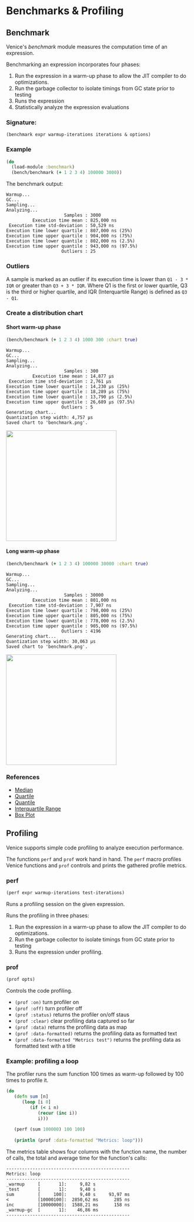 # Benchmarks & Profiling


## Benchmark

Venice's *benchmark* module measures the computation time of an expression. 

Benchmarking an expression incorporates four phases:
   1. Run the expression in a warm-up phase to allow the JIT compiler to do optimizations. 
   2. Run the garbage collector to isolate timings from GC state prior to testing 
   3. Runs the expression
   4. Statistically analyze the expression evaluations

### Signature:

`(benchmark expr warmup-iterations iterations & options)`


### Example

```clojure
(do
  (load-module :benchmark)
  (bench/benchmark (+ 1 2 3 4) 100000 3000))
```

The benchmark output: 

```text
Warmup...
GC...
Sampling...
Analyzing...
                      Samples : 3000
          Execution time mean : 825,000 ns
 Execution time std-deviation : 50,529 ns
Execution time lower quartile : 807,000 ns (25%)
Execution time upper quartile : 904,000 ns (75%)
Execution time lower quantile : 802,000 ns (2.5%)
Execution time upper quantile : 943,000 ns (97.5%)
                     Outliers : 25
```

### Outliers

A sample is marked as an outlier if its execution time is lower than `Q1 - 3 * IQR` or greater than `Q3 + 3 * IQR`. Where Q1 is the first or lower quartile, Q3 is the third or higher quartile, and IQR (Interquartile Range) is defined as `Q3 - Q1`. 


### Create a distribution chart 

#### Short warm-up phase

```clojure
(bench/benchmark (+ 1 2 3 4) 1000 300 :chart true)
```

```text
Warmup...
GC...
Sampling...
Analyzing...
                      Samples : 300
          Execution time mean : 14,877 µs
 Execution time std-deviation : 2,761 µs
Execution time lower quartile : 14,230 µs (25%)
Execution time upper quartile : 18,289 µs (75%)
Execution time lower quantile : 13,790 µs (2.5%)
Execution time upper quantile : 26,689 µs (97.5%)
                     Outliers : 5
Generating chart...
Quantization step width: 4,757 µs 
Saved chart to 'benchmark.png'.
```

<img src="https://github.com/jlangch/venice/blob/master/doc/charts/benchmark1.png" width="300">


#### Long warm-up phase


```clojure
(bench/benchmark (+ 1 2 3 4) 100000 30000 :chart true)
```

```text
Warmup...
GC...
Sampling...
Analyzing...
                      Samples : 30000
          Execution time mean : 801,000 ns
 Execution time std-deviation : 7,907 ns
Execution time lower quartile : 798,000 ns (25%)
Execution time upper quartile : 805,000 ns (75%)
Execution time lower quantile : 778,000 ns (2.5%)
Execution time upper quantile : 905,000 ns (97.5%)
                     Outliers : 4196
Generating chart...
Quantization step width: 30,063 µs 
Saved chart to 'benchmark.png'.
```

<img src="https://github.com/jlangch/venice/blob/master/doc/charts/benchmark2.png" width="300">


### References

- [Median](https://en.wikipedia.org/wiki/Median)
- [Quartile](https://en.wikipedia.org/wiki/Quartile)
- [Quantile](https://en.wikipedia.org/wiki/Quantile)
- [Interquartile Range](https://en.wikipedia.org/wiki/Interquartile_range)
- [Box Plot](https://en.wikipedia.org/wiki/Box_plot)


## Profiling

Venice supports simple code profiling to analyze execution performance.

The functions `perf` and `prof` work hand in hand.
The `perf` macro profiles Venice functions and `prof` controls and prints 
the gathered profile metrics.


### perf

```clojure
(perf expr warmup-iterations test-iterations)
```

Runs a profiling session on the given expression. 

Runs the profiling in three phases: 
   1. Run the expression in a warm-up phase to allow the JIT compiler to do optimizations. 
   2. Run the garbage collector to isolate timings from GC state prior to testing 
   3. Runs the expression under profiling.


### prof

```clojure
(prof opts)
```

Controls the code profiling.

- `(prof :on)`   turn profiler on  
- `(prof :off)`   turn profiler off  
- `(prof :status)`   returns the profiler on/off staus  
- `(prof :clear)`   clear profiling data captured so far  
- `(prof :data)`   returns the profiling data as map  
- `(prof :data-formatted)`   returns the profiling data as formatted text  
- `(prof :data-formatted "Metrics test")`   returns the profiling data as formatted text with a title  


### Example: profiling a loop

The profiler runs the sum function 100 times as warm-up followed by 100 times to profile it. 

```clojure
(do
   (defn sum [n]
      (loop [i 0]
         (if (< i n)
            (recur (inc i))
            i)))
            
   (perf (sum 100000) 100 100)
   
   (println (prof :data-formatted "Metrics: loop")))
```

The metrics table shows four columns with the function name, the number of calls, the 
total and average time for the function's calls:

```text
-----------------------------------------------
Metrics: loop
-----------------------------------------------
_warmup     [       1]:     9,82 s             
_test       [       1]:     9,40 s             
sum         [     100]:     9,40 s     93,97 ms
<           [10000100]:  2850,62 ms      285 ns
inc         [10000000]:  1588,21 ms      158 ns
_warmup-gc  [       1]:    46,86 ms            
-----------------------------------------------
```
